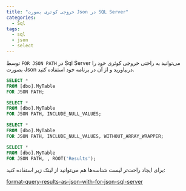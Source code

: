 ```yaml
---
title: "خروجی کوئری بصورت Json در SQL Server"
categories:
  - Sql
tags:
  - sql
  - json
  - select
---
```


توسط `FOR JSON PATH` در Sql Server می‌توانید به راحتی خروجی کوئری خود را بصورت Json دربیاورید و از آن در برنامه خود استفاده کنید.  

```sql
SELECT *
FROM [dbo].MyTable
FOR JSON PATH;
```

```sql
SELECT *
FROM [dbo].MyTable
FOR JSON PATH, INCLUDE_NULL_VALUES;
```

```sql
SELECT *
FROM [dbo].MyTable
FOR JSON PATH, INCLUDE_NULL_VALUES, WITHOUT_ARRAY_WRAPPER;
```

```sql
SELECT *
FROM [dbo].MyTable
FOR JSON PATH, , ROOT('Results');
```

برای ایجاد راحت‌تر لیست شناسه‌ها هم می‌توانید از لینک زیر استفاده کنید:  

[format-query-results-as-json-with-for-json-sql-server](https://learn.microsoft.com/en-us/sql/relational-databases/json/format-query-results-as-json-with-for-json-sql-server)